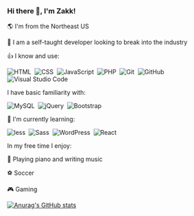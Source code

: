 ### Hi there 👋, I'm Zakk!

🌎 I'm from the Northeast US

📓 I am a self-taught developer looking to break into the industry

👍 I know and use:

![HTML](https://img.shields.io/badge/-HTML-05122A?style=flat&logo=HTML5)&nbsp;
![CSS](https://img.shields.io/badge/-CSS-05122A?style=flat&logo=CSS3&logoColor=1572B6)&nbsp;
![JavaScript](https://img.shields.io/badge/-JavaScript-05122A?style=flat&logo=javascript)&nbsp;
![PHP](https://img.shields.io/badge/-PHP-05122A?style=flat&logo=PHP)&nbsp;
![Git](https://img.shields.io/badge/-Git-05122A?style=flat&logo=git)&nbsp;
![GitHub](https://img.shields.io/badge/-GitHub-05122A?style=flat&logo=github)&nbsp;
![Visual Studio Code](https://img.shields.io/badge/-Visual%20Studio%20Code-05122A?style=flat&logo=visual-studio-code&logoColor=007ACC)&nbsp;

I have basic familiarity with:

![MySQL](https://img.shields.io/badge/-MySQL-05122A?style=flat&logo=MySQL)&nbsp;
![jQuery](https://img.shields.io/badge/-jQuery-05122A?style=flat&logo=jQuery)&nbsp;
![Bootstrap](https://img.shields.io/badge/-Bootstrap-05122A?style=flat&logo=bootstrap)&nbsp;

📖 I'm currently learning:

![less](https://img.shields.io/badge/-less-05122A?style=flat&logo=less)&nbsp;
![Sass](https://img.shields.io/badge/-Sass-05122A?style=flat&logo=Sass)&nbsp;
![WordPress](https://img.shields.io/badge/-WordPress-05122A?style=flat&logo=WordPress)&nbsp;
![React](https://img.shields.io/badge/-React-05122A?style=flat&logo=react)&nbsp;

In my free time I enjoy:

🎵 Playing piano and writing music

⚽ Soccer

🎮 Gaming



[![Anurag's GitHub stats](https://github-readme-stats.vercel.app/api?username=ZBow7)](https://github.com/anuraghazra/github-readme-stats)
